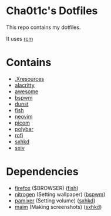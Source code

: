# Cha0t1c's Dotfiles
This repo contains my dotfiles.

It uses [rcm](https://github.com/thoughtbot/rcm)

# Contains
- [.Xresources](./Xresources)
- [alacritty](./config/alacritty/)
- [awesome](./config/awesome/)
- [bspwm](./config/bspwm/)
- [dunst](./config/dunst/)
- [fish](./config/fish/)
- [neovim](./config/nvim/)
- [picom](./config/picom/)
- [polybar](./config/polybar/)
- [rofi](./config/rofi/)
- [sxhkd](./config/sxhkd/)
- [sxiv](./config/sxiv/exec/)

# Dependencies
- [firefox](https://www.mozilla.org/en-US/firefox/browsers/) ($BROWSER) ([fish](./config/fish/config.fish))
- [nitrogen](https://github.com/l3ib/nitrogen/) (Setting wallpaper) ([bspwm](./config/bspwm/bspwmrc))
- [pamixer](https://github.com/cdemoulins/pamixer) (Setting volume) ([sxhkd](./config/sxhkd/sxhkdrc))
- [maim](https://github.com/naelstrof/maim) (Making screenshots) ([sxhkd](./config/sxhkd/sxhkdrc))

